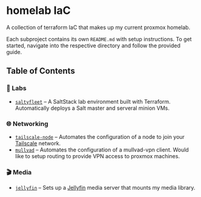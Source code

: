 # homelab IaC

A collection of terraform IaC that makes up my current proxmox homelab.

Each subproject contains its own `README.md` with setup instructions. To get started, navigate into the respective directory and follow the provided guide.

## Table of Contents

### 🧪 Labs

* [`saltyfleet`](labs/saltyfleet/) – A SaltStack lab environment built with Terraform. Automatically deploys a Salt master and serveral minion VMs.

### 🌐 Networking

* [`tailscale-node`](networking/tailscale-node/) – Automates the configuration of a node to join your [Tailscale](https://tailscale.com/) network.
* [`mullvad`](networking/tailscale-node/) – Automates the configuration of a mullvad-vpn client. Would like to setup routing to provide VPN access to proxmox machines.

### 🎬 Media

* [`jellyfin`](media/jellyfin-server/) – Sets up a [Jellyfin](https://jellyfin.org/) media server that mounts my media library.
